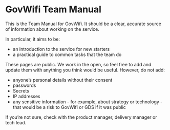 # GovWifi Team Manual

This is the Team Manual for GovWifi. It should be a clear, accurate source of information about working on the service.

In particular, it aims to be:
- an introduction to the service for new starters
- a practical guide to common tasks that the team do

These pages are public. We work in the open, so feel free to add and update them with anything you think would be useful. However, do not add:

- anyone’s personal details without their consent
- passwords
- Secrets
- IP addresses
- any sensitive information - for example, about strategy or technology - that would be a risk to GovWifi or GDS if it was public

If you’re not sure, check with the product manager, delivery manager or tech lead. 
